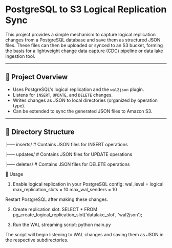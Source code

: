 # PostgreSQL to S3 Logical Replication Sync

This project provides a simple mechanism to capture logical replication changes from a PostgreSQL database and save them as structured JSON files. These files can then be uploaded or synced to an S3 bucket, forming the basis for a lightweight change data capture (CDC) pipeline or data lake ingestion tool.

---

## 📌 Project Overview

- Uses PostgreSQL's logical replication and the `wal2json` plugin.
- Listens for `INSERT`, `UPDATE`, and `DELETE` changes.
- Writes changes as JSON to local directories (organized by operation type).
- Can be extended to sync the generated JSON files to Amazon S3.

---

## 📁 Directory Structure

├── inserts/ # Contains JSON files for INSERT operations

├── updates/ # Contains JSON files for UPDATE operations

├── deletes/ # Contains JSON files for DELETE operations

🚀 Usage
1. Enable logical replication in your PostgreSQL config:
wal_level = logical
max_replication_slots = 10
max_wal_senders = 10

Restart PostgreSQL after making these changes.

2. Create replication slot:
SELECT * FROM pg_create_logical_replication_slot('datalake_slot', 'wal2json');

3. Run the WAL streaming script:
python main.py

The script will begin listening to WAL changes and saving them as JSON in the respective subdirectories.
